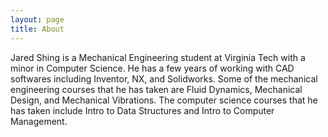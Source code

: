 ```yaml
---
layout: page
title: About
---
```


Jared Shing is a Mechanical Engineering student at Virginia Tech with a minor in Computer Science. He has a few years of working with CAD softwares including Inventor, NX, and Solidworks. Some of the mechanical engineering courses that he has taken are Fluid Dynamics, Mechanical Design, and Mechanical Vibrations. The computer science courses that he has taken include Intro to Data Structures and Intro to Computer Management.

